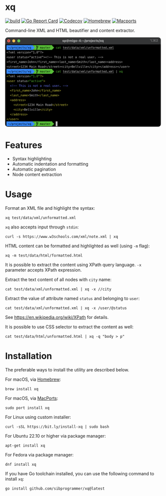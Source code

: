 # xq

[![build](https://github.com/sibprogrammer/xq/workflows/build/badge.svg)](https://github.com/sibprogrammer/xq/actions)
[![Go Report Card](https://goreportcard.com/badge/github.com/sibprogrammer/xq)](https://goreportcard.com/report/github.com/sibprogrammer/xq)
[![Codecov](https://codecov.io/gh/sibprogrammer/xq/branch/master/graph/badge.svg?token=G6QX77SQOH)](https://codecov.io/gh/sibprogrammer/xq)
[![Homebrew](https://img.shields.io/badge/dynamic/json.svg?url=https://formulae.brew.sh/api/formula/xq.json&query=$.versions.stable&label=homebrew)](https://formulae.brew.sh/formula/xq)
[![Macports](https://repology.org/badge/version-for-repo/macports/xq-sibprogrammer.svg)](https://repology.org/project/xq-sibprogrammer/versions)

Command-line XML and HTML beautifier and content extractor.

![xq](./assets/images/screenshot.png?raw=true)

# Features

* Syntax highlighting
* Automatic indentation and formatting
* Automatic pagination
* Node content extraction

# Usage

Format an XML file and highlight the syntax:

```
xq test/data/xml/unformatted.xml
```

`xq` also accepts input through `stdin`:

```
curl -s https://www.w3schools.com/xml/note.xml | xq
```

HTML content can be formatted and highlighted as well (using `-m` flag):

```
xq -m test/data/html/formatted.html
```

It is possible to extract the content using XPath query language.
`-x` parameter accepts XPath expression.

Extract the text content of all nodes with `city` name:

```
cat test/data/xml/unformatted.xml | xq -x //city
```

Extract the value of attribute named `status` and belonging to `user`:

```
cat test/data/xml/unformatted.xml | xq -x /user/@status
```

See https://en.wikipedia.org/wiki/XPath for details.

It is possible to use CSS selector to extract the content as well:

```
cat test/data/html/unformatted.html | xq -q "body > p"
```

# Installation

The preferable ways to install the utility are described below.

For macOS, via [Homebrew](https://brew.sh):
```
brew install xq
```

For macOS, via [MacPorts](https://www.macports.org):
```
sudo port install xq
```

For Linux using custom installer:
```
curl -sSL https://bit.ly/install-xq | sudo bash
```

For Ubuntu 22.10 or higher via package manager:
```
apt-get install xq
```

For Fedora via package manager:
```
dnf install xq
```

If you have Go toolchain installed, you can use the following command to install `xq`:
```
go install github.com/sibprogrammer/xq@latest
```
